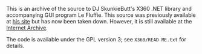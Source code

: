 This is an archive of the source to DJ SkunkieButt's X360 .NET library and accompanying GUI program Le Fluffie.
This source was previously available at [his site](http://skunkiebutt.com/) but has now been taken down.
However, it is still available at the [Internet Archive](https://web.archive.org/web/*/http://skunkiebutt.com/).

The code is available under the GPL version 3; see `X360/READ ME.txt` for details.
